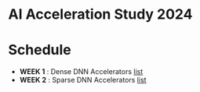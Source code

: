AI Acceleration Study 2024
===

# Schedule
- **WEEK 1** : Dense DNN Accelerators [list](https://parkdongho.github.io/paper-review/archive/?tags=architecture,dense)
- **WEEK 2** : Sparse DNN Accelerators [list](https://parkdongho.github.io/paper-review/archive/?tags=architecture,sparse)
